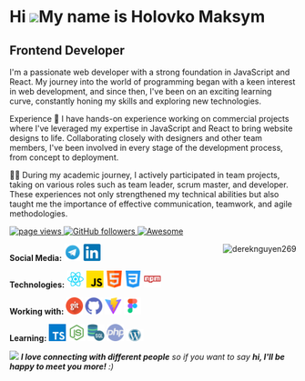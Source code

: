# Hi ![](https://user-images.githubusercontent.com/18350557/176309783-0785949b-9127-417c-8b55-ab5a4333674e.gif)My name is Holovko Maksym

## Frontend Developer

I'm a passionate web developer with a strong foundation in JavaScript and React. My journey into the world of programming began with a keen interest in web development, and since then, I've been on an exciting learning curve, constantly honing my skills and exploring new technologies.

Experience
🚀 I have hands-on experience working on commercial projects where I've leveraged my expertise in JavaScript and React to bring website designs to life. Collaborating closely with designers and other team members, I've been involved in every stage of the development process, from concept to deployment.

👨‍💻 During my academic journey, I actively participated in team projects, taking on various roles such as team leader, scrum master, and developer. These experiences not only strengthened my technical abilities but also taught me the importance of effective communication, teamwork, and agile methodologies.

<p align="left">
  <a href="https://github.com/dereknguyen269">
    <img src="https://komarev.com/ghpvc/?username=dereknguyen269" alt="page views">
  </a>
  <a href="https://github.com/dereknguyen269?tab=followers">
    <img alt="GitHub followers" src="https://img.shields.io/github/followers/dereknguyen269?color=green&logo=github">
  </a>
  <a href="https://github.com/abhisheknaiidu/awesome-github-profile-readme">
    <img alt="Awesome" src="https://awesome.re/mentioned-badge.svg">
  </a>
</p>
<a href="#dereknguyen269-title">
  <img src="https://github-readme-stats.vercel.app/api?username=dereknguyen269&show_icons=true" alt="dereknguyen269" align="right" />
</a>

**Social Media:**
<a href="https://t.me/JsWEB_Developer" title="Telegram" target="blank"><img src="icons/tg.png" width="30"/></a>
<a href="http://www.linkedin.com/in/maksymholovko/" title="LinkedIn" target="blank"><img src="icons/linkedIn.webp" width="30"/></a>

**Technologies:**
<a href="https://reactjs.org/" title="React"><img src="icons/react.png" width="30"/></a>
<a href="https://www.javascript.com/" title="JavaScript"><img src="icons/js.png" width="30"/></a>
<a href="https://html.com/" title="HTML"><img src="icons/html.png" width="30"/></a>
<a href="https://css.in.ua/" title="CSS"><img src="icons/css.png" width="30"/></a>
<a href="https://www.npmjs.com/" title="NPM"><img src="icons/npm.png" width="30"/></a>

**Working with:**
<a href="https://git-scm.com/" title="Git"><img src="icons/git.png" width="30"/></a>
<a href="https://github.com/" title="GitHub"><img src="icons/github.png" width="30"/></a>
<a href="https://vitejs.dev/" title="Vite"><img src="icons/vite.png" width="30"/></a>
<a href="https://www.figma.com/" title="Figma"><img src="icons/figma.png" width="30"/></a>

**Learning:**
<a href="https://www.typescriptlang.org/" title="TypeScript"><img src="icons/typescript.png" width="30"/></a>
<a href="https://nodejs.org/en" title="Node.js"><img src="icons/node.png" width="30"/></a>
<a href="https://www.mysql.com/" title="MySQL"><img src="icons/sql.png" width="30"/></a>
<a href="https://www.php.net/" title="PHP"><img src="icons/php.png" width="30"/></a>
<a href="https://developer.wordpress.org/" title="Wordpress"><img src="icons/wordpress.png" width="30"/></a>

<img src="https://media.giphy.com/media/LnQjpWaON8nhr21vNW/giphy.gif" width="60"> <em><b>I love connecting with different people</b> so if you want to say <b>hi, I'll be happy to meet you more!</b> :)</em>
